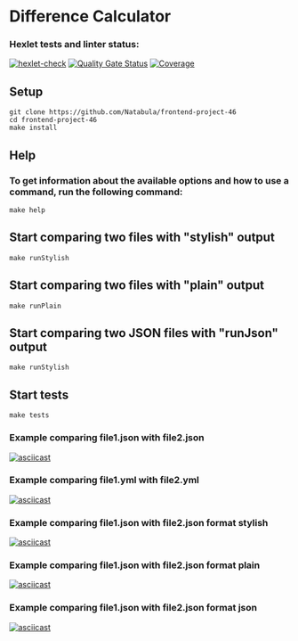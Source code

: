 # Difference Calculator

### Hexlet tests and linter status:
[![hexlet-check](https://github.com/Natabula/frontend-project-46/actions/workflows/hexlet-check.yml/badge.svg)](https://github.com/Natabula/frontend-project-46/actions/workflows/hexlet-check.yml)
[![Quality Gate Status](https://sonarcloud.io/api/project_badges/measure?project=Natabula_frontend-project-46&metric=alert_status)](https://sonarcloud.io/summary/new_code?id=Natabula_frontend-project-46)
[![Coverage](https://sonarcloud.io/api/project_badges/measure?project=Natabula_frontend-project-46&metric=coverage)](https://sonarcloud.io/summary/new_code?id=Natabula_frontend-project-46)

## Setup

```
git clone https://github.com/Natabula/frontend-project-46
cd frontend-project-46
make install
```
## Help

### To get information about the available options and how to use a command, run the following command:

```
make help
```
## Start comparing two files with "stylish" output

```
make runStylish
```

## Start comparing two files with "plain" output

```
make runPlain
```

## Start comparing two JSON files with "runJson" output

```
make runStylish
```

## Start tests

```
make tests
```

### Example comparing file1.json with file2.json
[![asciicast](https://asciinema.org/a/fh4FIgRR4vzEUEtQiFnW0hU0k.svg)](https://asciinema.org/a/fh4FIgRR4vzEUEtQiFnW0hU0k)

### Example comparing file1.yml with file2.yml
[![asciicast](https://asciinema.org/a/tXDPHLy196w20gEez5WYZacCn.svg)](https://asciinema.org/a/tXDPHLy196w20gEez5WYZacCn)

### Example comparing file1.json with file2.json format stylish
[![asciicast](https://asciinema.org/a/8j00oVerlzm9DLKF8BnwfOYyx.svg)](https://asciinema.org/a/8j00oVerlzm9DLKF8BnwfOYyx)

### Example comparing file1.json with file2.json format plain 
[![asciicast](https://asciinema.org/a/4jsG9dgnpMebHqlqqhUKlOk3c.svg)](https://asciinema.org/a/4jsG9dgnpMebHqlqqhUKlOk3c)

### Example comparing file1.json with file2.json format json
[![asciicast](https://asciinema.org/a/kIrMaebC6F0Zs61Fnf1nYdFru.svg)](https://asciinema.org/a/kIrMaebC6F0Zs61Fnf1nYdFru)

